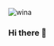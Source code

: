 

<!--
**winatungmiharja/winatungmiharja** is a ✨ _special_ ✨ repository because its `README.md` (this file) appears on your GitHub profile.

Here are some ideas to get you started:

- 🔭 I’m currently working on ...
- 🌱 I’m currently learning ...
- 👯 I’m looking to collaborate on ...
- 🤔 I’m looking for help with ...
- 💬 Ask me about ...
- 📫 How to reach me: ...
- 😄 Pronouns: ...
- ⚡ Fun fact: ...
-->

![wina](https://user-images.githubusercontent.com/64743796/109763209-173e4580-7c35-11eb-9730-5b767632ce7c.gif)
### Hi there 👋
